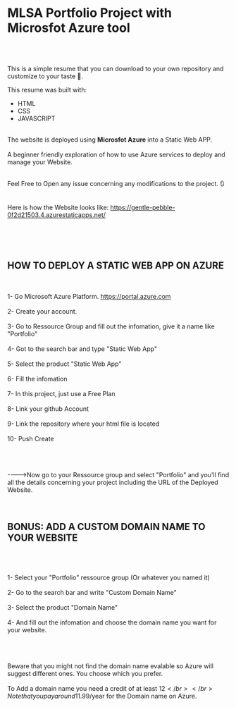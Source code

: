 <h1> <b>MLSA Portfolio Project with Microsfot Azure tool </b></h1>
</br>
</br>

This is a simple resume that you can download to your own repository and customize to your taste 🧋.

This resume was built with:
</br>
<ul>
  <li>HTML</li>
  <li>CSS</li>
  <li>JAVASCRIPT</li>
</ul>

</br>
The website is deployed using <b>Microsfot Azure</b> into a Static Web APP.</br></br>
A beginner friendly exploration of how to use Azure services to deploy and manage your Website.</br></br>

Feel Free to Open any issue concerning any modifications to the project. 🔃</br></br>

Here is how the Website looks like: https://gentle-pebble-0f2d21503.4.azurestaticapps.net/</br></br>

</br></br>

<h2>HOW TO DEPLOY A STATIC WEB APP ON AZURE</h2>
</br>


1- Go Microsoft Azure Platform.    https://portal.azure.com   </br></br>
2- Create your account.</br></br>
3- Go to Ressource Group and fill out the infomation, give it a name like "Portfolio"</br></br>
4- Got to the search bar and type "Static Web App" </br></br>
5- Select the product "Static Web App"</br></br>
6- Fill the infomation</br></br>
7- In this project, just use a Free Plan</br></br>
8- Link your github Account</br></br>
9- Link the repository where your html file is located</br></br>
10- Push Create</br></br></br></br>

---->Now go to your Ressource group and select "Portfolio" and you'll find all the details concerning your project including the URL of the Deployed Website.</br></br></br>



<h2><b>BONUS: ADD A CUSTOM DOMAIN NAME TO YOUR WEBSITE</b></h2></br></br>

</br>
1- Select your "Portfolio" ressource group (Or whatever you named it)</br></br>
2- Go to the search bar and write "Custom Domain Name"</br></br>
3- Select the product "Domain Name"</br></br>
4- And fill out the infomation and choose the domain name you want for your website.</br></br></br></br>

Beware that you might not find the domain name evalable so Azure will suggest different ones. You choose which you prefer.</br></br>
To Add a domain name you need a credit of at least 12$</br></br>
Note that you pay around 11.99$/year for the Domain name on Azure.</br></br></br>


